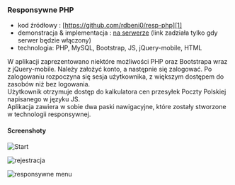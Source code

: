 ### Responsywne PHP

* kod źródłowy :
[https://github.com/rdbeni0/resp-php][1]
* demonstracja & implementacja : [na serwerze][2]
(link zadziała tylko gdy serwer będzie włączony)
* technologia: PHP, MySQL, Bootstrap, JS, jQuery-mobile, HTML

W aplikacji zaprezentowano niektóre możliwości PHP oraz Bootstrapa wraz z jQuery-mobile. Należy założyć konto, a następnie się zalogować. Po zalogowaniu rozpoczyna się sesja użytkownika, z większym dostępem do zasobów niż bez logowania.<br>
Użytkownik otrzymuje dostęp do kalkulatora cen przesyłek Poczty Polskiej napisanego w języku JS.<br>
Aplikacja zawiera w sobie dwa paski nawigacyjne, które zostały stworzone w technologii responsywnej.

[1]: https://github.com/rdbeni0/resp-php
[2]: http://rdbeni0.uk.to/projekty/resp-php/

#### Screenshoty

![Start](https://raw.githubusercontent.com/rdbeni0/resp-php/master/respphp001.jpg)

![rejestracja](https://raw.githubusercontent.com/rdbeni0/resp-php/master/respphp002.jpg)

![responsywne menu](https://raw.githubusercontent.com/rdbeni0/resp-php/master/respphp003.jpg)

